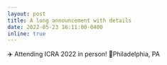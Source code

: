 ```yaml
---
layout: post
title: A long announcement with details
date: 2022-05-23 16:11:00-0400
inline: true
---
```


✈️ Attending ICRA 2022 in person! 📍Philadelphia, PA 